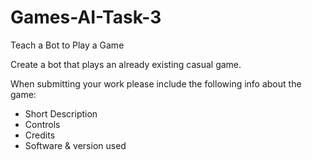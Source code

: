 # Games-AI-Task-3
Teach a Bot to Play a Game

Create a bot that plays an already existing casual game. 

When submitting your work please include the following info about the game:
- Short Description
- Controls
- Credits
- Software & version used
